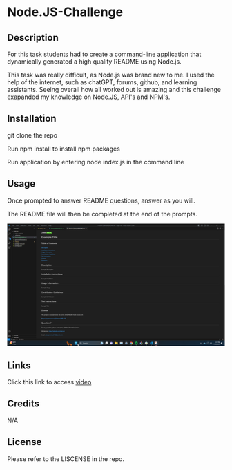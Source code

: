 # Node.JS-Challenge

## Description

For this task students had to create a command-line application that dynamically generated a high quality README using Node.js.

This task was really difficult, as Node.js was brand new to me. I used the help of the internet, such as chatGPT, forums, github, and learning assistants. Seeing overall how all worked out is amazing and this challenge exapanded my knowledge on Node.JS, API's and NPM's. 

## Installation

git clone the repo

Run npm install to install npm packages 

Run application by entering node index.js in the command line

## Usage

Once prompted to answer README questions, answer as you will.

The README file will then be completed at the end of the prompts. 

![alt text](https://github.com/ajjeroni/Node.JS-Challenge/blob/2373dc01ba9911aaa873c271c9256ea70fe17c48/Screenshot%202023-07-22%20142719.png)

## Links

Click this link to access [video](https://drive.google.com/file/d/1f_G6JNWCaMRVtIDy97O0sGLkE9UnFeSI/view)

## Credits

N/A

## License 

Please refer to the LISCENSE in the repo.
